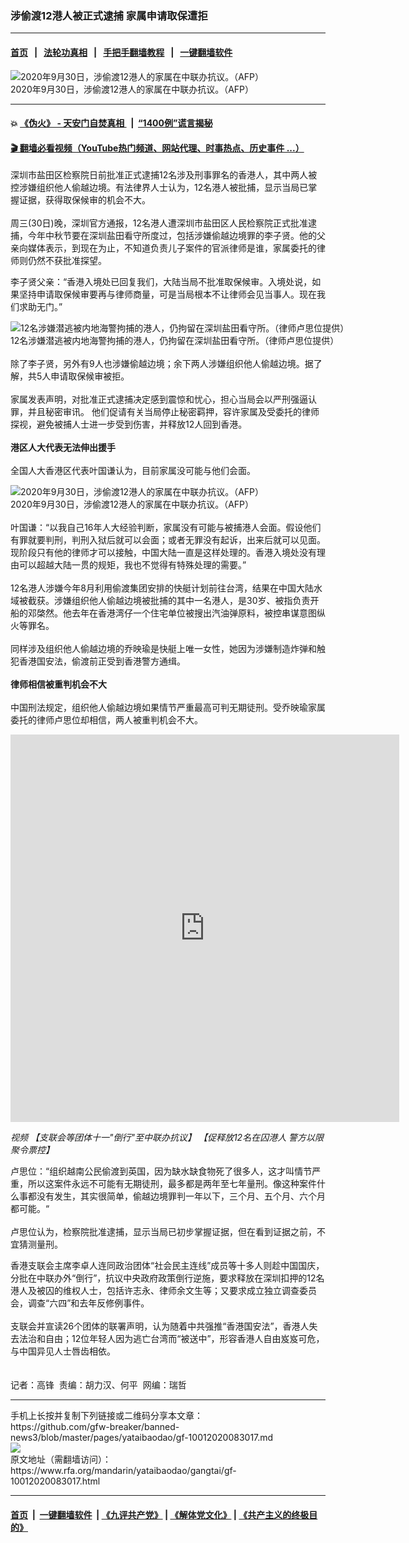 ### 涉偷渡12港人被正式逮捕   家属申请取保遭拒
------------------------

#### [首页](https://github.com/gfw-breaker/banned-news3/blob/master/README.md) &nbsp;&nbsp;|&nbsp;&nbsp; [法轮功真相](https://github.com/begood0513/basic/blob/master/README.md)  &nbsp;&nbsp;|&nbsp;&nbsp; [手把手翻墙教程](https://github.com/gfw-breaker/guides/wiki)  &nbsp;&nbsp;|&nbsp;&nbsp; [一键翻墙软件](https://github.com/gfw-breaker/nogfw/blob/master/README.md)  



<div id="headerimg">
 <img alt="2020年9月30日，涉偷渡12港人的家属在中联办抗议。（AFP）" src="https://www.rfa.org/mandarin/yataibaodao/gangtai/gf-10012020083017.html/000_8R26KQ.jpg/@@images/c5346609-ccb8-43df-ade6-bf1a6ed72a6d.jpeg" title="2020年9月30日，涉偷渡12港人的家属在中联办抗议。（AFP）"/>
 <div id="headerimgcontents">
  <div id="headerimgcaption">
   <span>
    2020年9月30日，涉偷渡12港人的家属在中联办抗议。（AFP）
   </span>
   <!-- zoomattribute -->
  </div>
  <!-- headerimgcaption -->
 </div>
 <!-- headerimagecontents -->
</div>

<hr/>


#### 💥 [《伪火》 - 天安门自焚真相 ](http://158.247.195.190:10000/videos/blog/weihuo.html)&nbsp; |&nbsp; [“1400例”谎言揭秘  ](http://158.247.195.190:10000/videos/blog/jiexi1400.html)

#### [ 🎬  翻墙必看视频（YouTube热门频道、网站代理、时事热点、历史事件 ...）](https://github.com/gfw-breaker/links/blob/master/banned.md)

<div id="storytext">
 <div>
  <div class="slot_header">
  </div>
 </div>
 <p>
 </p>
 <p>
  深圳市盐田区检察院日前批准正式逮捕12名涉及刑事罪名的香港人，其中两人被控涉嫌组织他人偷越边境。有法律界人士认为，12名港人被批捕，显示当局已掌握证据，获得取保候审的机会不大。
  <br/>
  <br/>
  周三(30日)晚，深圳官方通报，12名港人遭深圳市盐田区人民检察院正式批准逮捕，今年中秋节要在深圳盐田看守所度过，包括涉嫌偷越边境罪的李子贤。他的父亲向媒体表示，到现在为止，不知道负责儿子案件的官派律师是谁，家属委托的律师则仍然不获批准探望。
 </p>
 <p>
 </p>
 <p>
 </p>
 <p>
  李子贤父亲：“香港入境处已回复我们，大陆当局不批准取保候审。入境处说，如果坚持申请取保候审要再与律师商量，可是当局根本不让律师会见当事人。现在我们求助无门。”
 </p>
 <p>
 </p>
 <p>
  <div class="image-inline captioned" style="width:1280px;">
   <div style="width:1280px;">
    <img alt="12名涉嫌潜逃被内地海警拘捕的港人，仍拘留在深圳盐田看守所。（律师卢思位提供）" src="https://www.rfa.org/mandarin/yataibaodao/gangtai/gf-10012020083017.html/gf2.jpg" title="12名涉嫌潜逃被内地海警拘捕的港人，仍拘留在深圳盐田看守所。（律师卢思位提供）"/>
   </div>
   <div class="image-caption">
    <span style="width:1280px;">
     12名涉嫌潜逃被内地海警拘捕的港人，仍拘留在深圳盐田看守所。（律师卢思位提供）
    </span>
    <span class="copyright">
    </span>
   </div>
  </div>
  <br/>
  除了李子贤，另外有9人也涉嫌偷越边境；余下两人涉嫌组织他人偷越边境。据了解，共5人申请取保候审被拒。
  <br/>
  <br/>
  家属发表声明，对批准正式逮捕决定感到震惊和忧心，担心当局会以严刑强逼认罪，并且秘密审讯。 他们促请有关当局停止秘密羁押，容许家属及受委托的律师探视，避免被捕人士进一步受到伤害，并释放12人回到香港。
  <br/>
  <br/>
  <b>
   港区人大代表无法伸出援手
  </b>
  <br/>
  <br/>
  全国人大香港区代表叶国谦认为，目前家属没可能与他们会面。
 </p>
 <p>
 </p>
 <p>
  <div class="image-inline captioned" style="width:1500px;">
   <div style="width:1500px;">
    <img alt="2020年9月30日，涉偷渡12港人的家属在中联办抗议。（AFP）" src="https://www.rfa.org/mandarin/yataibaodao/gangtai/gf-10012020083017.html/000_8R26KY.jpg" title="2020年9月30日，涉偷渡12港人的家属在中联办抗议。（AFP）"/>
   </div>
   <div class="image-caption">
    <span style="width:1500px;">
     2020年9月30日，涉偷渡12港人的家属在中联办抗议。（AFP）
    </span>
    <span class="copyright">
    </span>
   </div>
  </div>
  <br/>
  叶国谦：“以我自己16年人大经验判断，家属没有可能与被捕港人会面。假设他们有罪就要判刑，判刑入狱后就可以会面；或者无罪没有起诉，出来后就可以见面。现阶段只有他的律师才可以接触，中国大陆一直是这样处理的。香港入境处没有理由可以超越大陆一贯的规矩，我也不觉得有特殊处理的需要。”
  <br/>
  <br/>
  12名港人涉嫌今年8月利用偷渡集团安排的快艇计划前往台湾，结果在中国大陆水域被截获。涉嫌组织他人偷越边境被批捕的其中一名港人，是30岁、被指负责开船的邓棨然。他去年在香港湾仔一个住宅单位被搜出汽油弹原料，被控串谋意图纵火等罪名。
  <br/>
  <br/>
  同样涉及组织他人偷越边境的乔映瑜是快艇上唯一女性，她因为涉嫌制造炸弹和触犯香港国安法，偷渡前正受到香港警方通缉。
  <br/>
  <br/>
  <b>
   律师相信被重判机会不大
  </b>
  <br/>
  <br/>
  中国刑法规定，组织他人偷越边境如果情节严重最高可判无期徒刑。受乔映瑜家属委托的律师卢思位却相信，两人被重判机会不大。
 </p>
 <p>
 </p>
 <p>
  <iframe frameborder="0" height="620" scrolling="no" src="https://www.facebook.com/plugins/video.php?href=https%3A%2F%2Fwww.facebook.com%2FRFAChinese%2Fvideos%2F249122159838359%2F&amp;show_text=0&amp;width=622" width="622">
  </iframe>
 </p>
 <p>
  <i>
   视频
   <span class="hzawbc8m oo9gr5id knj5qynh a3bd9o3v jq4qci2q iv3no6db c8b282yb mau55g9w fe6kdd0r d3f4x2em aigsh9s9 nxhoafnm keod5gw0 a8c37x1j rrkovp55 c1et5uql qv66sw1b hpfvmrgz d2edcug0" dir="auto">
   </span>
   【支联会等团体十一"倒行"至中联办抗议】
   <span class="d2edcug0 hpfvmrgz qv66sw1b c1et5uql rrkovp55 a8c37x1j keod5gw0 nxhoafnm aigsh9s9 d3f4x2em fe6kdd0r mau55g9w c8b282yb iv3no6db jq4qci2q a3bd9o3v knj5qynh oo9gr5id hzawbc8m" dir="auto">
    【促释放12名在囚港人 警方以限聚令票控】
   </span>
  </i>
  <span class="hzawbc8m oo9gr5id knj5qynh a3bd9o3v jq4qci2q iv3no6db c8b282yb mau55g9w fe6kdd0r d3f4x2em aigsh9s9 nxhoafnm keod5gw0 a8c37x1j rrkovp55 c1et5uql qv66sw1b hpfvmrgz d2edcug0" dir="auto">
  </span>
 </p>
 <div class="ii04i59q c1et5uql hcukyx3x oygrvhab cxmmr5t8 kvgmc6g5">
 </div>
 <p>
 </p>
 <p>
  卢思位：“组织越南公民偷渡到英国，因为缺水缺食物死了很多人，这才叫情节严重，所以这案件永远不可能有无期徒刑，最多都是两年至七年量刑。像这种案件什么事都没有发生，其实很简单，偷越边境罪判一年以下，三个月、五个月、六个月都可能。“
  <br/>
  <br/>
  卢思位认为，检察院批准逮捕，显示当局已初步掌握证据，但在看到证据之前，不宜猜测量刑。
 </p>
 <p>
  香港支联会主席李卓人连同政治团体“社会民主连线”成员等十多人则趁中国国庆，分批在中联办外“倒行”，抗议中央政府政策倒行逆施，要求释放在深圳扣押的12名港人及被囚的维权人士，包括许志永、律师余文生等；又要求成立独立调查委员会，调查“六四”和去年反修例事件。
  <br/>
  <br/>
  支联会并宣读26个团体的联署声明，认为随着中共强推“香港国安法”，香港人失去法治和自由；12位年轻人因为逃亡台湾而“被送中”，形容香港人自由岌岌可危，与中国异见人士唇齿相依。
  <br/>
  <br/>
  <br/>
  记者：高锋  责编：胡力汉、何平  网编：瑞哲
 </p>
</div>

<hr/>
手机上长按并复制下列链接或二维码分享本文章：<br/>
https://github.com/gfw-breaker/banned-news3/blob/master/pages/yataibaodao/gf-10012020083017.md <br/>
<a href='https://github.com/gfw-breaker/banned-news3/blob/master/pages/yataibaodao/gf-10012020083017.md'><img src='https://github.com/gfw-breaker/banned-news3/blob/master/pages/yataibaodao/gf-10012020083017.md.png'/></a> <br/>
原文地址（需翻墙访问）：https://www.rfa.org/mandarin/yataibaodao/gangtai/gf-10012020083017.html


------------------------
#### [首页](https://github.com/gfw-breaker/banned-news3/blob/master/README.md) &nbsp;|&nbsp; [一键翻墙软件](https://github.com/gfw-breaker/nogfw/blob/master/README.md) &nbsp;| [《九评共产党》](https://github.com/gfw-breaker/9ping.md/blob/master/README.md#九评之一评共产党是什么) | [《解体党文化》](https://github.com/gfw-breaker/jtdwh.md/blob/master/README.md) | [《共产主义的终极目的》](https://github.com/gfw-breaker/gczydzjmd.md/blob/master/README.md)


<img src='http://gfw-breaker.win/banned-news3/pages/yataibaodao/gf-10012020083017.md' width='0px' height='0px'/>
